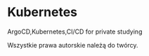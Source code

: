 # Kubernetes
ArgoCD,Kubernetes,CI/CD for private studying

Wszystkie prawa autorskie należą do twórcy.
